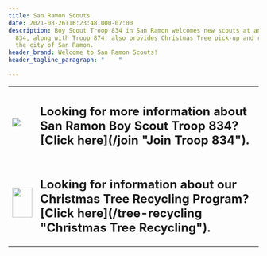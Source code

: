```yaml
---
title: San Ramon Scouts
date: 2021-08-26T16:23:48.000-07:00
description: Boy Scout Troop 834 in San Ramon welcomes new scouts at any time of year.  Troop
  834, along with Troop 874, also provides Christmas Tree pick-up and recycling to
  the city of San Ramon.
header_brand: Welcome to San Ramon Scouts!
header_tagline_paragraph: "    "

---
```

<table col=2> <tr><td><img src="troop834.jpg"></td> <td><h2>Looking for more information about San Ramon Boy Scout Troop 834?  [Click here](/join "Join Troop 834").</h2></td>
</tr>

<tr><td><img src="/treerecycling.jpg" height="60" width=40></td>
<td><h2>Looking for information about our Christmas Tree Recycling Program?  [Click here](/tree-recycling "Christmas Tree Recycling").</h2></td></tr>
</table>